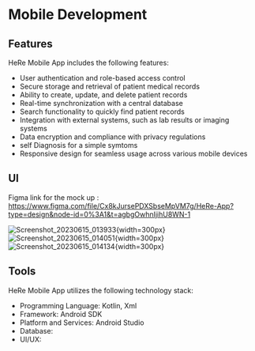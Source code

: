 # Mobile Development

## Features
HeRe Mobile App includes the following features:

- User authentication and role-based access control
- Secure storage and retrieval of patient medical records
- Ability to create, update, and delete patient records
- Real-time synchronization with a central database
- Search functionality to quickly find patient records
- Integration with external systems, such as lab results or imaging systems
- Data encryption and compliance with privacy regulations
- self Diagnosis for a simple symtoms
- Responsive design for seamless usage across various mobile devices

## UI
Figma link for the mock up :
	https://www.figma.com/file/Cx8kJursePDXSbseMpVM7g/HeRe-App?type=design&node-id=0%3A1&t=agbgOwhnIjihU8WN-1

![Screenshot_20230615_013933](https://github.com/Rozanmln/capstone-bangkit/assets/72233920/b4a2b47f-c747-4b20-ac6f-bad32a47e5c9){width=300px}
![Screenshot_20230615_014051](https://github.com/Rozanmln/capstone-bangkit/assets/72233920/780b8eb2-ff80-4190-8b09-d05d1f45adf9){width=300px}
![Screenshot_20230615_014134](https://github.com/Rozanmln/capstone-bangkit/assets/72233920/b2ba33ee-e149-447b-a026-c43824577acc){width=300px}

## Tools
HeRe Mobile App utilizes the following technology stack:

- Programming Language: Kotlin, Xml
- Framework: Android SDK
- Platform and Services: Android Studio
- Database:
- UI/UX:
